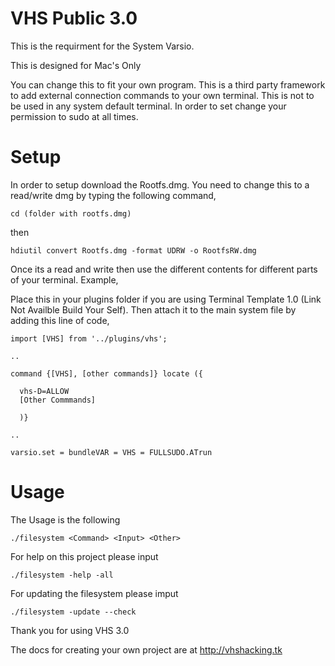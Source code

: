 # VHS Public 3.0
This is the requirment for the System Varsio.

This is designed for Mac's Only

You can change this to fit your own program.  This is a third party framework to add external connection commands to your own terminal.  This is not to be used in any system default terminal.  In order to set change your permission to sudo at all times.

# Setup

In order to setup download the Rootfs.dmg.  You need to change this to a read/write dmg by typing the following command,

```cd (folder with rootfs.dmg)```

then

```hdiutil convert Rootfs.dmg -format UDRW -o RootfsRW.dmg```

Once its a read and write then use the different contents for different parts of your terminal. Example,

Place this in your plugins folder if you are using Terminal Template 1.0 (Link Not Availble Build Your Self).  Then attach it to the main system file by adding this line of code,
```
import [VHS] from '../plugins/vhs';

..

command {[VHS], [other commands]} locate ({

  vhs-D=ALLOW
  [Other Commmands]
  
  )}
  
..
  
varsio.set = bundleVAR = VHS = FULLSUDO.ATrun
```
# Usage

The Usage is the following

```./filesystem <Command> <Input> <Other>```

For help on this project please input

```./filesystem -help -all```

For updating the filesystem please imput

```./filesystem -update --check```

Thank you for using VHS 3.0

The docs for creating your own project are at http://vhshacking.tk
